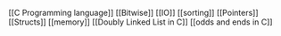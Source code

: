 [[C Programming language]]
[[Bitwise]]
[[IO]]
[[sorting]]
[[Pointers]]
[[Structs]]
[[memory]]
[[Doubly Linked List in C]]
[[odds and ends in C]]